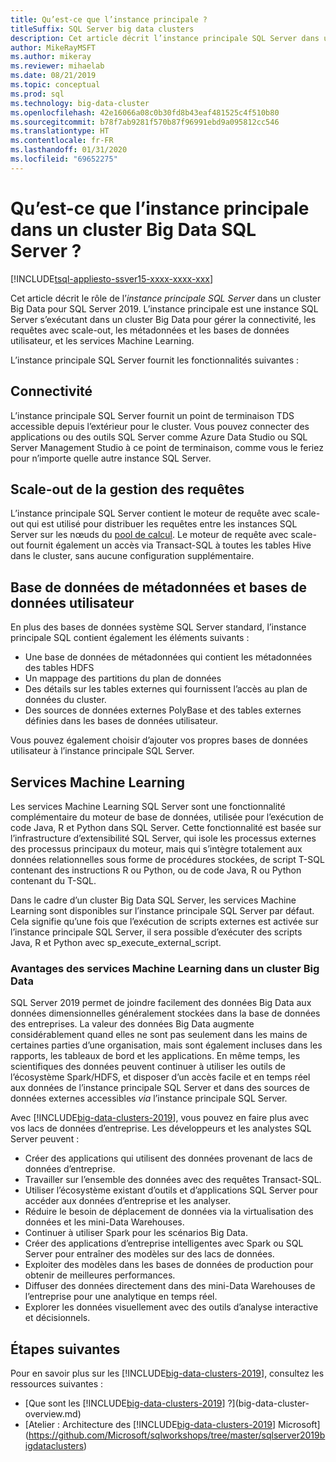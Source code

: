 ```yaml
---
title: Qu’est-ce que l’instance principale ?
titleSuffix: SQL Server big data clusters
description: Cet article décrit l’instance principale SQL Server dans un [!INCLUDE[big-data-clusters-2019](../includes/ssbigdataclusters-ver15.md)].
author: MikeRayMSFT
ms.author: mikeray
ms.reviewer: mihaelab
ms.date: 08/21/2019
ms.topic: conceptual
ms.prod: sql
ms.technology: big-data-cluster
ms.openlocfilehash: 42e16066a08c0b30fd8b43eaf481525c4f510b80
ms.sourcegitcommit: b78f7ab9281f570b87f96991ebd9a095812cc546
ms.translationtype: HT
ms.contentlocale: fr-FR
ms.lasthandoff: 01/31/2020
ms.locfileid: "69652275"
---
```

# <a name="what-is-the-master-instance-in-a-sql-server-big-data-cluster"></a>Qu’est-ce que l’instance principale dans un cluster Big Data SQL Server ?

[!INCLUDE[tsql-appliesto-ssver15-xxxx-xxxx-xxx](../includes/tsql-appliesto-ssver15-xxxx-xxxx-xxx.md)]

Cet article décrit le rôle de l’*instance principale SQL Server* dans un cluster Big Data pour SQL Server 2019. L’instance principale est une instance SQL Server s’exécutant dans un cluster Big Data pour gérer la connectivité, les requêtes avec scale-out, les métadonnées et les bases de données utilisateur, et les services Machine Learning.

L’instance principale SQL Server fournit les fonctionnalités suivantes :

## <a name="connectivity"></a>Connectivité

L’instance principale SQL Server fournit un point de terminaison TDS accessible depuis l’extérieur pour le cluster. Vous pouvez connecter des applications ou des outils SQL Server comme Azure Data Studio ou SQL Server Management Studio à ce point de terminaison, comme vous le feriez pour n’importe quelle autre instance SQL Server.

## <a name="scale-out-query-management"></a>Scale-out de la gestion des requêtes

L’instance principale SQL Server contient le moteur de requête avec scale-out qui est utilisé pour distribuer les requêtes entre les instances SQL Server sur les nœuds du [pool de calcul](concept-compute-pool.md). Le moteur de requête avec scale-out fournit également un accès via Transact-SQL à toutes les tables Hive dans le cluster, sans aucune configuration supplémentaire.

## <a name="metadata-and-user-databases"></a>Base de données de métadonnées et bases de données utilisateur

En plus des bases de données système SQL Server standard, l’instance principale SQL contient également les éléments suivants :

- Une base de données de métadonnées qui contient les métadonnées des tables HDFS
- Un mappage des partitions du plan de données
- Des détails sur les tables externes qui fournissent l’accès au plan de données du cluster.
- Des sources de données externes PolyBase et des tables externes définies dans les bases de données utilisateur.

Vous pouvez également choisir d’ajouter vos propres bases de données utilisateur à l’instance principale SQL Server.

## <a name="machine-learning-services"></a>Services Machine Learning

Les services Machine Learning SQL Server sont une fonctionnalité complémentaire du moteur de base de données, utilisée pour l’exécution de code Java, R et Python dans SQL Server. Cette fonctionnalité est basée sur l’infrastructure d’extensibilité SQL Server, qui isole les processus externes des processus principaux du moteur, mais qui s’intègre totalement aux données relationnelles sous forme de procédures stockées, de script T-SQL contenant des instructions R ou Python, ou de code Java, R ou Python contenant du T-SQL.

Dans le cadre d’un cluster Big Data SQL Server, les services Machine Learning sont disponibles sur l’instance principale SQL Server par défaut. Cela signifie qu’une fois que l’exécution de scripts externes est activée sur l’instance principale SQL Server, il sera possible d’exécuter des scripts Java, R et Python avec sp_execute_external_script.

### <a name="advantages-of-machine-learning-services-in-a-big-data-cluster"></a>Avantages des services Machine Learning dans un cluster Big Data

SQL Server 2019 permet de joindre facilement des données Big Data aux données dimensionnelles généralement stockées dans la base de données des entreprises. La valeur des données Big Data augmente considérablement quand elles ne sont pas seulement dans les mains de certaines parties d’une organisation, mais sont également incluses dans les rapports, les tableaux de bord et les applications. En même temps, les scientifiques des données peuvent continuer à utiliser les outils de l’écosystème Spark/HDFS, et disposer d’un accès facile et en temps réel aux données de l’instance principale SQL Server et dans des sources de données externes accessibles _via_ l’instance principale SQL Server.

Avec [!INCLUDE[big-data-clusters-2019](../includes/ssbigdataclusters-ver15.md)], vous pouvez en faire plus avec vos lacs de données d’entreprise. Les développeurs et les analystes SQL Server peuvent :

* Créer des applications qui utilisent des données provenant de lacs de données d’entreprise.
* Travailler sur l’ensemble des données avec des requêtes Transact-SQL.
* Utiliser l’écosystème existant d’outils et d’applications SQL Server pour accéder aux données d’entreprise et les analyser.
* Réduire le besoin de déplacement de données via la virtualisation des données et les mini-Data Warehouses.
* Continuer à utiliser Spark pour les scénarios Big Data.
* Créer des applications d’entreprise intelligentes avec Spark ou SQL Server pour entraîner des modèles sur des lacs de données.
* Exploiter des modèles dans les bases de données de production pour obtenir de meilleures performances.
* Diffuser des données directement dans des mini-Data Warehouses de l’entreprise pour une analytique en temps réel.
* Explorer les données visuellement avec des outils d’analyse interactive et décisionnels.

## <a name="next-steps"></a>Étapes suivantes

Pour en savoir plus sur les [!INCLUDE[big-data-clusters-2019](../includes/ssbigdataclusters-ss-nover.md)], consultez les ressources suivantes :

- [Que sont les [!INCLUDE[big-data-clusters-2019](../includes/ssbigdataclusters-ver15.md)] ?](big-data-cluster-overview.md)
- [Atelier : Architecture des [!INCLUDE[big-data-clusters-2019](../includes/ssbigdataclusters-ss-nover.md)] Microsoft](https://github.com/Microsoft/sqlworkshops/tree/master/sqlserver2019bigdataclusters)
